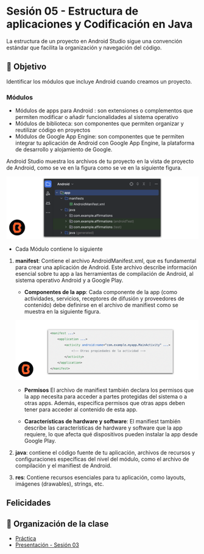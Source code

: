 # Sesión 05 - Estructura de aplicaciones y Codificación en Java

La estructura de un proyecto en Android Studio sigue una convención estándar que facilita la organización y navegación del código.

## 🎯 Objetivo

Identificar los módulos que incluye Android cuando creamos un proyecto.

### Módulos

* Módulos de apps para Android : son extensiones o complementos que permiten modificar o añadir funcionalidades al sistema operativo
* Módulos de biblioteca: son componentes que permiten organizar y reutilizar código en proyectos
* Módulos de Google App Engine: son componentes que te permiten integrar tu aplicación de Android con Google App Engine, la plataforma de desarrollo y alojamiento de Google.

Android Studio muestra los archivos de tu proyecto en la vista de proyecto de Android, como se ve en la figura como se ve en la siguiente figura.

![Módulos Android Studio](img/01.png)

* Cada Módulo contiene lo siguiente

1. **manifest**: Contiene el archivo AndroidManifest.xml, que es fundamental para crear una aplicación de Android. Este archivo describe información esencial sobre tu app a las herramientas de compilación de Android, al sistema operativo Android y a Google Play.
    * **Componentes de la app**: Cada componente de la app (como actividades, servicios, receptores de difusión y proveedores de contenido) debe definirse en el archivo de manifiest como se muestra en la siguiente figura.

    ![Módulos Android Studio](img/02.png)

    * **Permisos** El archivo de manifiest también declara los permisos que la app necesita para acceder a partes protegidas del sistema o a otras apps. Además, especifica permisos que otras apps deben tener para acceder al contenido de esta app.

    * **Características de hardware y software**: El manifiest también describe las características de hardware y software que la app requiere, lo que afecta qué dispositivos pueden instalar la app desde Google Play.

2. **java**: contiene el código fuente de tu aplicación, archivos de recursos y configuraciones específicas del nivel del módulo, como el archivo de compilación y el manifiest de Android.
3. **res**: Contiene recursos esenciales para tu aplicación, como layouts, imágenes (drawables), strings, etc.



## Felicidades





## 📝 Organización de la clase

- [Práctica](Practica-01)
- [Presentación - Sesión 03](presentacion/Sesion-05.pptx)
